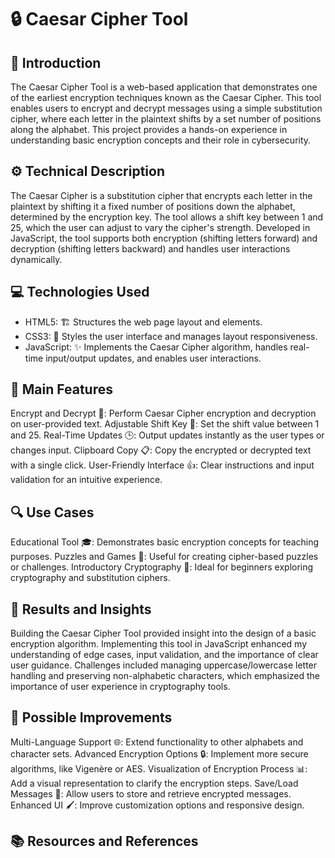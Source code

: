 # 🔒 Caesar Cipher Tool 
## 📘 Introduction
The Caesar Cipher Tool is a web-based application that demonstrates one of the earliest encryption techniques known as the Caesar Cipher. This tool enables users to encrypt and decrypt messages using a simple substitution cipher, where each letter in the plaintext shifts by a set number of positions along the alphabet. This project provides a hands-on experience in understanding basic encryption concepts and their role in cybersecurity.

## ⚙️ Technical Description
The Caesar Cipher is a substitution cipher that encrypts each letter in the plaintext by shifting it a fixed number of positions down the alphabet, determined by the encryption key. The tool allows a shift key between 1 and 25, which the user can adjust to vary the cipher's strength. Developed in JavaScript, the tool supports both encryption (shifting letters forward) and decryption (shifting letters backward) and handles user interactions dynamically.

## 💻 Technologies Used
- HTML5: 🏗️ Structures the web page layout and elements.
-  CSS3: 🎨 Styles the user interface and manages layout responsiveness.
- JavaScript: ✨ Implements the Caesar Cipher algorithm, handles real-time input/output updates, and enables user interactions.

## 🌟 Main Features
Encrypt and Decrypt 🔐: Perform Caesar Cipher encryption and decryption on user-provided text.
Adjustable Shift Key 🔄: Set the shift value between 1 and 25.
Real-Time Updates 🕒: Output updates instantly as the user types or changes input.
Clipboard Copy 📋: Copy the encrypted or decrypted text with a single click.
User-Friendly Interface 👍: Clear instructions and input validation for an intuitive experience.

## 🔍 Use Cases
Educational Tool 🎓: Demonstrates basic encryption concepts for teaching purposes.
Puzzles and Games 🧩: Useful for creating cipher-based puzzles or challenges.
Introductory Cryptography 🔑: Ideal for beginners exploring cryptography and substitution ciphers.

## 📝 Results and Insights
Building the Caesar Cipher Tool provided insight into the design of a basic encryption algorithm. Implementing this tool in JavaScript enhanced my understanding of edge cases, input validation, and the importance of clear user guidance. Challenges included managing uppercase/lowercase letter handling and preserving non-alphabetic characters, which emphasized the importance of user experience in cryptography tools.

## 🚀 Possible Improvements
Multi-Language Support 🌐: Extend functionality to other alphabets and character sets.
Advanced Encryption Options 🔒: Implement more secure algorithms, like Vigenère or AES.
Visualization of Encryption Process 📊: Add a visual representation to clarify the encryption steps.
Save/Load Messages 💾: Allow users to store and retrieve encrypted messages.
Enhanced UI 🖌️: Improve customization options and responsive design.

## 📚 Resources and References
